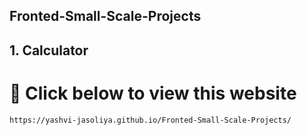 ##  Fronted-Small-Scale-Projects

<h2> 1. Calculator </h2>

#  🔗 Click below to view this website

```bash
https://yashvi-jasoliya.github.io/Fronted-Small-Scale-Projects/
```


